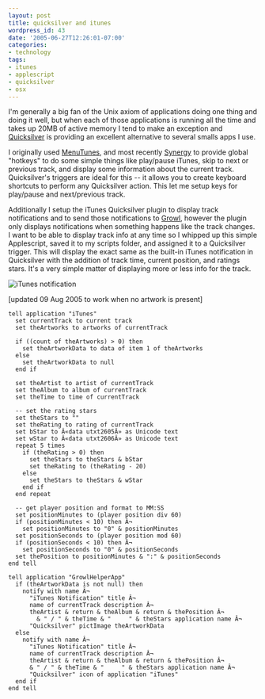 ```yaml
---
layout: post
title: quicksilver and itunes
wordpress_id: 43
date: '2005-06-27T12:26:01-07:00'
categories:
- technology
tags:
- itunes
- applescript
- quicksilver
- osx
---
```

I'm generally a big fan of the Unix axiom of applications doing one thing and doing it well, but when each of those applications is running all the time and takes up 20MB of active memory I tend to make an exception and [Quicksilver][] is providing an excellent alternative to several smalls apps I use.

[Quicksilver]: http://quicksilver.blacktree.com

I originally used [MenuTunes][], and most recently [Synergy][] to provide global "hotkeys" to do some simple things like play/pause iTunes, skip to next or previous track, and display some information about the current track.  Quicksilver's triggers are ideal for this -- it allows you to create keyboard shortcuts to perform any Quicksilver action.  This let me setup keys for play/pause and next/previous track.

Additionally I setup the iTunes Quicksilver plugin to display track notifications and to send those notifications to [Growl][], however the plugin only displays notifications when something happens like the track changes.  I want to be able to display track info at any time so I whipped up this simple Applescript, saved it to my scripts folder, and assigned it to a Quicksilver trigger.  This will display the exact same as the built-in iTunes notification in Quicksilver with the addition of track time, current position, and ratings stars.  It's a very simple matter of displaying more or less info for the track.

<img src="http://willnorris.com/wordpress-content/uploads/2005/06/itunes-notification.jpeg" alt="iTunes notification" />

[updated 09 Aug 2005 to work when no artwork is present]

	tell application "iTunes"
	  set currentTrack to current track
	  set theArtworks to artworks of currentTrack
	
	  if ((count of theArtworks) > 0) then
	    set theArtworkData to data of item 1 of theArtworks
	  else
	    set theArtworkData to null
	  end if

	  set theArtist to artist of currentTrack
	  set theAlbum to album of currentTrack
	  set theTime to time of currentTrack
	
	  -- set the rating stars
	  set theStars to ""
	  set theRating to rating of currentTrack
	  set bStar to Â«data utxt2605Â» as Unicode text
	  set wStar to Â«data utxt2606Â» as Unicode text
	  repeat 5 times
	    if (theRating > 0) then
	      set theStars to theStars & bStar
	      set theRating to (theRating - 20)
	    else
	      set theStars to theStars & wStar
	    end if
	  end repeat
		
	  -- get player position and format to MM:SS
	  set positionMinutes to (player position div 60)
	  if (positionMinutes < 10) then Â¬
	    set positionMinutes to "0" & positionMinutes
	  set positionSeconds to (player position mod 60)
	  if (positionSeconds < 10) then Â¬
	    set positionSeconds to "0" & positionSeconds
	  set thePosition to positionMinutes & ":" & positionSeconds
	end tell

	tell application "GrowlHelperApp"
	  if (theArtworkData is not null) then
	    notify with name Â¬
	      "iTunes Notification" title Â¬
	      name of currentTrack description Â¬
	      theArtist & return & theAlbum & return & thePosition Â¬
	        & " / " & theTime & "     " & theStars application name Â¬
	      "Quicksilver" pictImage theArtworkData
	  else
	    notify with name Â¬
	      "iTunes Notification" title Â¬
	      name of currentTrack description Â¬
	      theArtist & return & theAlbum & return & thePosition Â¬
	      & " / " & theTime & "     " & theStars application name Â¬
	      "Quicksilver" icon of application "iTunes"
	  end if
	end tell

[Growl]: http://www.growl.info/
[MenuTunes]: http://www.ithinksw.com/products/menutunes/
[Synergy]: http://synergy.wincent.com/
